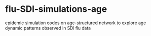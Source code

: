 flu-SDI-simulations-age
=======================

epidemic simulation codes on age-structured network to explore age dynamic patterns observed in SDI flu data
